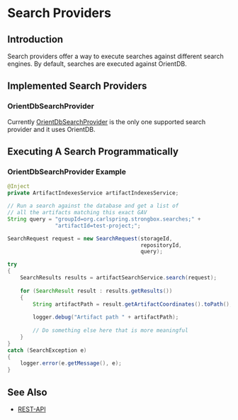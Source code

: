 # Search Providers

## Introduction

Search providers offer a way to execute searches against different search engines. By default, searches are executed 
against OrientDB.

## Implemented Search Providers

### OrientDbSearchProvider

Currently [OrientDbSearchProvider] is the only one supported search provider and it uses OrientDB.

## Executing A Search Programmatically

### OrientDbSearchProvider Example

```java
@Inject
private ArtifactIndexesService artifactIndexesService;

// Run a search against the database and get a list of
// all the artifacts matching this exact GAV
String query = "groupId=org.carlspring.strongbox.searches;" +
               "artifactId=test-project;";

SearchRequest request = new SearchRequest(storageId,
                                          repositoryId,
                                          query);

try
{
    SearchResults results = artifactSearchService.search(request);
    
    for (SearchResult result : results.getResults())
    {
        String artifactPath = result.getArtifactCoordinates().toPath();
          
        logger.debug("Artifact path " + artifactPath);
          
        // Do something else here that is more meaningful
    }
}
catch (SearchException e)
{
    logger.error(e.getMessage(), e);
}
```

## See Also
* [REST-API]


[SearchProvider]: https://github.com/strongbox/strongbox/blob/master/strongbox-storage/strongbox-storage-api/src/main/java/org/carlspring/strongbox/providers/search/SearchProvider.java
[OrientDbSearchProvider]: https://github.com/strongbox/strongbox/blob/master/strongbox-storage/strongbox-storage-api/src/main/java/org/carlspring/strongbox/providers/search/OrientDbSearchProvider.java
[REST-API]: ../user-guide/rest-api.md